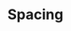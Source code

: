 <script setup>
import TokensTable from '../../src/components/tokens/TokensTable.vue';
import { spacing } from '@wikimedia/codex-tokens/dist/index.json';
</script>

# Spacing

<TokensTable
	:tokens="spacing"
	token-demo="SpacingDemo"
/>
